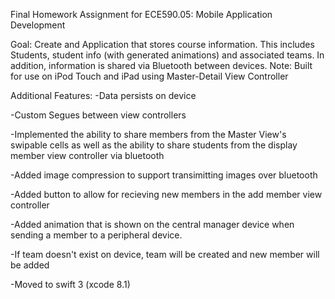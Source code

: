 Final Homework Assignment for ECE590.05: Mobile Application Development

Goal: Create and Application that stores course information. This includes Students,
student info (with generated animations) and associated teams.  In addition, information
is shared via Bluetooth between devices. 
Note: Built for use on iPod Touch and iPad using Master-Detail View Controller


Additional Features:
-Data persists on device 

-Custom Segues between view controllers

-Implemented the ability to share members from the Master View's swipable cells 
as well as the ability to share students from the display member view controller via bluetooth

-Added image compression to support transimitting images over bluetooth

-Added button to allow for recieving new members in the add member view controller

-Added animation that is shown on the central manager device when sending a member to a peripheral device.

-If team doesn't exist on device, team will be created and new member will be added

-Moved to swift 3 (xcode 8.1)